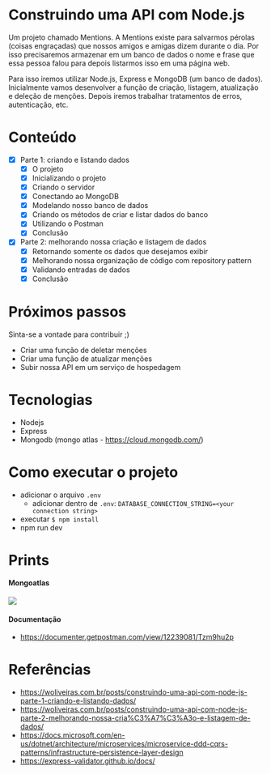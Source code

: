 # Construindo uma API com Node.js

Um projeto chamado Mentions. A Mentions existe para salvarmos pérolas (coisas engraçadas) que nossos amigos e amigas dizem durante o dia. Por isso precisaremos armazenar em um banco de dados o nome e frase que essa pessoa falou para depois listarmos isso em uma página web.

Para isso iremos utilizar Node.js, Express e MongoDB (um banco de dados). Inicialmente vamos desenvolver a função de criação, listagem, atualização e deleção de menções. Depois iremos trabalhar tratamentos de erros, autenticação, etc.

# Conteúdo

- [x] Parte 1: criando e listando dados
  - [x]  O projeto
  - [x]  Inicializando o projeto
  - [x]  Criando o servidor
  - [x]  Conectando ao MongoDB
  - [x]  Modelando nosso banco de dados
  - [x]  Criando os métodos de criar e listar dados do banco
  - [x]  Utilizando o Postman
  - [x]  Conclusão
- [x] Parte 2: melhorando nossa criação e listagem de dados
  - [x] Retornando somente os dados que desejamos exibir
  - [x] Melhorando nossa organização de código com repository pattern
  - [x] Validando entradas de dados
  - [x] Conclusão

# Próximos passos
Sinta-se a vontade para contribuir ;)

- Criar uma função de deletar menções
- Criar uma função de atualizar menções
- Subir nossa API em um serviço de hospedagem

# Tecnologias

- Nodejs
- Express
- Mongodb (mongo atlas - https://cloud.mongodb.com/)

# Como executar o projeto

- adicionar o arquivo `.env`
  - adicionar dentro de `.env`: `DATABASE_CONNECTION_STRING=<your connection string>`
- executar `$ npm install`
- npm run dev


# Prints
#### Mongoatlas

![](https://i.imgur.com/IISIs2t.png)


#### Documentação

- https://documenter.getpostman.com/view/12239081/Tzm9hu2p


# Referências

- https://woliveiras.com.br/posts/construindo-uma-api-com-node-js-parte-1-criando-e-listando-dados/
- https://woliveiras.com.br/posts/construindo-uma-api-com-node-js-parte-2-melhorando-nossa-cria%C3%A7%C3%A3o-e-listagem-de-dados/
- https://docs.microsoft.com/en-us/dotnet/architecture/microservices/microservice-ddd-cqrs-patterns/infrastructure-persistence-layer-design
- https://express-validator.github.io/docs/
